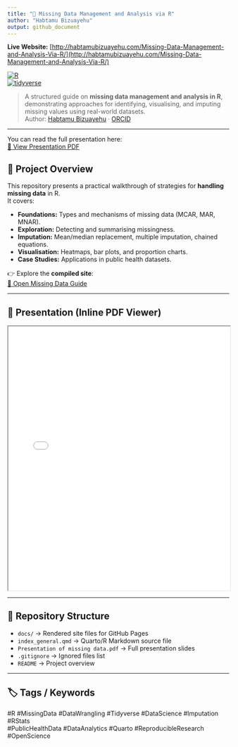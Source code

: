 ```yaml
---
title: "📑 Missing Data Management and Analysis via R"
author: "Habtamu Bizuayehu"
output: github_document
---
```


**Live Website:** [http://habtamubizuayehu.com/Missing-Data-Management-and-Analysis-Via-R/](http://habtamubizuayehu.com/Missing-Data-Management-and-Analysis-Via-R/)  

[![R](https://img.shields.io/badge/Made%20with-R-blue.svg)](https://www.r-project.org/)  
[![tidyverse](https://img.shields.io/badge/tidyverse-data%20wrangling-green)](https://www.tidyverse.org/)  

> A structured guide on **missing data management and analysis in R**, demonstrating approaches for identifying, visualising, and imputing missing values using real-world datasets.  
> Author: [Habtamu Bizuayehu](https://habtamubizuayehu.com/) · [ORCID](https://orcid.org/0000-0002-1360-4909)  

---
You can read the full presentation here:  
[📖 View Presentation PDF](docs/Presentation_of_missing_data.pdf)


## 📌 Project Overview  

This repository presents a practical walkthrough of strategies for **handling missing data** in R.  
It covers:  

- **Foundations:** Types and mechanisms of missing data (MCAR, MAR, MNAR).  
- **Exploration:** Detecting and summarising missingness.  
- **Imputation:** Mean/median replacement, multiple imputation, chained equations.  
- **Visualisation:** Heatmaps, bar plots, and proportion charts.  
- **Case Studies:** Applications in public health datasets.  

👉 Explore the **compiled site**:  
[📖 Open Missing Data Guide](http://habtamubizuayehu.com/Missing-Data-Management-and-Analysis-Via-R/)  

---

## 📑 Presentation (Inline PDF Viewer)  

<iframe src="Presentation%20of%20missing%20data.pdf" width="100%" height="600px"></iframe>  

---

## 📂 Repository Structure  

- `docs/` → Rendered site files for GitHub Pages  
- `index_general.qmd` → Quarto/R Markdown source file  
- `Presentation of missing data.pdf` → Full presentation slides  
- `.gitignore` → Ignored files list  
- `README` → Project overview  

---

## 🏷 Tags / Keywords  

#R #MissingData #DataWrangling #Tidyverse #DataScience #Imputation #RStats  
#PublicHealthData #DataAnalytics #Quarto #ReproducibleResearch #OpenScience

